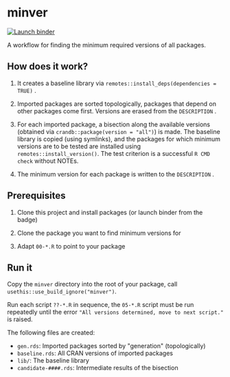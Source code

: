 # minver

<!-- badges: start -->
[![Launch binder](https://mybinder.org/badge_logo.svg)](https://mybinder.org/v2/gh/krlmlr/minver/master)
<!-- badges: end -->

A workflow for finding the minimum required versions of all packages.

## How does it work?

1. It creates a baseline library via `remotes::install_deps(dependencies = TRUE)` .

2. Imported packages are sorted topologically, packages that depend on other packages come first. Versions are erased from the `DESCRIPTION` .

3. For each imported package, a bisection along the available versions (obtained via `crandb::package(version = "all")`) is made. The baseline library is copied (using symlinks), and the packages for which minimum versions are to be tested are installed using `remotes::install_version()`. The test criterion is a successful `R CMD check` without NOTEs.

4. The minimum version for each package is written to the `DESCRIPTION` .

## Prerequisites

1. Clone this project and install packages (or launch binder from the badge)

1. Clone the package you want to find minimum versions for

1. Adapt `00-*.R` to point to your package

## Run it

Copy the `minver` directory into the root of your package, call `usethis::use_build_ignore("minver")`.

Run each script `??-*.R` in sequence, the `05-*.R` script must be run repeatedly until the error `"All versions determined, move to next script."` is raised.

The following files are created:

- `gen.rds`: Imported packages sorted by "generation" (topologically)
- `baseline.rds`: All CRAN versions of imported packages
- `lib/`: The baseline library
- `candidate-####.rds`: Intermediate results of the bisection

